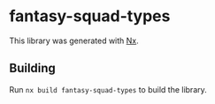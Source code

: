 # fantasy-squad-types

This library was generated with [Nx](https://nx.dev).

## Building

Run `nx build fantasy-squad-types` to build the library.
